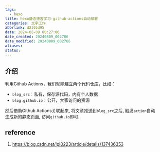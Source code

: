 ```yaml
---
tags:
  - hexo
title: hexo静态博客学习-github-actions自动部署
categories: 文字工作
abbrlink: d2305d95
date: 2024-08-09 00:27:06
date_created: 20240809_002706
date_modified: 20240809_002706
aliases:
status:
---
```


## 介绍

利用Github Actions，我们就能建立两个代码仓库，比如：
- `blog_src`：私有，保存源代码，内有个人数据
- `blog.github.io`：公开，大家访问的资源

然后借助Github Actions关联起来, 将文章推送到`blog_src`之后, 触发`action`自动生成新的静态页面, 访问`github.io`即可.




## reference

1. https://blog.csdn.net/lpl0223/article/details/137436353